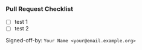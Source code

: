 ### Pull Request Checklist

* [ ] test 1
* [ ] test 2

Signed-off-by: `Your Name <your@email.example.org>`